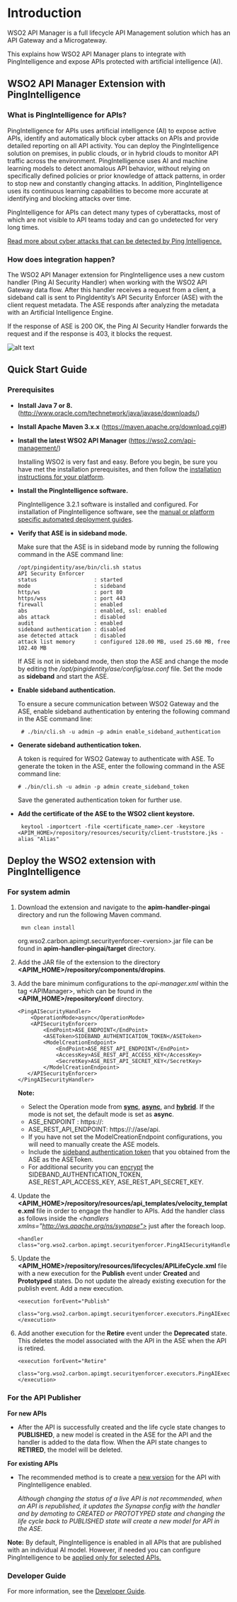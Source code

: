 # Introduction

WSO2 API Manager is a full lifecycle API Management solution which has an API Gateway and a Microgateway. 

This explains how WSO2 API Manager plans to integrate with PingIntelligence and expose APIs protected with 
artificial intelligence (AI).

## WSO2 API Manager Extension with PingIntelligence

### What is PingIntelligence for APIs?
PingIntelligence for APIs uses artificial intelligence (AI) to expose active APIs, identify and automatically block cyber attacks on APIs and provide detailed reporting on all API activity. You can deploy the PingIntelligence solution on premises, in public clouds, or in hybrid clouds to monitor API traffic across the environment. PingIntelligence uses AI and machine learning models to detect anomalous API behavior, without relying on specifically defined policies or prior knowledge of attack patterns, in order to stop new and constantly changing attacks. In addition, PingIntelligence uses its continuous learning capabilities to become more accurate at identifying and blocking attacks over time. 

PingIntelligence for APIs can detect many types of cyberattacks, most of which are not visible to API teams today and can go undetected for very long times. 

[Read more about cyber attacks that can be detected by Ping Intelligence.](https://github.com/wso2-extensions/apim-handler-pingai/blob/master/DEVELOPER_GUIDE.md#types-of-attacks-pingintelligence-protects-against)

### How does integration happen?
The WSO2 API Manager extension for PingIntelligence uses a new custom handler (Ping AI Security Handler) when working with the WSO2 API Gateway data flow. After this handler receives a request from a client, a sideband call is sent to PingIdentity’s API Security Enforcer (ASE) with the client request metadata. The ASE responds after analyzing the metadata with an Artificial Intelligence Engine. 

If the response of ASE is 200 OK, the Ping AI Security Handler forwards the request and if the response is 403, it blocks the request.

![alt text](https://raw.githubusercontent.com/wso2-extensions/apim-handler-pingai/master/images/architecture.png)

## Quick Start Guide

### Prerequisites

- **Install Java 7 or 8.** 
(http://www.oracle.com/technetwork/java/javase/downloads/)
    
- **Install Apache Maven 3.x.x**
 (https://maven.apache.org/download.cgi#)

- **Install the latest WSO2 API Manager**
(https://wso2.com/api-management/)

    Installing WSO2 is very fast and easy. Before you begin, be sure you have met the installation prerequisites, 
    and then follow the [installation instructions for your platform](https://docs.wso2.com/display/AM260/Installing+the+Product).

- **Install the PingIntelligence software.**

    PingIntelligence 3.2.1 software is installed and configured. For installation of PingIntelligence software, 
    see the [manual or platform specific automated deployment guides](https://support.pingidentity.com/s/pingintelligence-for-apis-help).
- **Verify that ASE is in sideband mode.**
  
  Make sure that the ASE is in sideband mode by running the following command in the ASE command line:
    ```
   /opt/pingidentity/ase/bin/cli.sh status
   API Security Enforcer
   status                  : started
   mode                    : sideband
   http/ws                 : port 80
   https/wss               : port 443
   firewall                : enabled
   abs                     : enabled, ssl: enabled
   abs attack              : disabled
   audit                   : enabled
   sideband authentication : disabled
   ase detected attack     : disabled
   attack list memory      : configured 128.00 MB, used 25.60 MB, free 102.40 MB
    ```  
    
    If ASE is not in sideband mode, then stop the ASE and change the mode by editing the 
    */opt/pingidentity/ase/config/ase.conf* file. Set the mode as **sideband** and start the ASE.

- **Enable sideband authentication.**
  
  To ensure a secure communication between WSO2 Gateway and the ASE, enable sideband authentication by entering the following 
  command in the ASE command line:
   ```
    # ./bin/cli.sh -u admin –p admin enable_sideband_authentication 
   ```
   
- **Generate sideband authentication token.**

   A token is required for WSO2 Gateway to authenticate with ASE. To generate the token in the ASE, enter the following 
   command in the ASE command line:
   ```
   # ./bin/cli.sh -u admin -p admin create_sideband_token
   ```
   Save the generated authentication token for further use.
   
- **Add the certificate of the ASE to the WSO2 client keystore.**
   ```
    keytool -importcert -file <certificate_name>.cer -keystore <APIM_HOME>/repository/resources/security/client-truststore.jks -alias "Alias"
   ```
## Deploy the WSO2 extension with PingIntelligence

### For system admin

1. Download the extension and navigate to the **apim-handler-pingai** directory and run the following Maven command.
   ```
    mvn clean install
     ```
    org.wso2.carbon.apimgt.securityenforcer-\<version>.jar file can be found in **apim-handler-pingai/target** directory. 

2. Add the JAR file of the extension to the directory **<APIM_HOME>/repository/components/dropins**. 

3. Add the bare minimum configurations to the *api-manager.xml* within the tag \<APIManager>, which can be found in the
**<APIM_HOME>/repository/conf** directory.

    ```
    <PingAISecurityHandler>
        <OperationMode>async</OperationMode>
        <APISecurityEnforcer>
            <EndPoint>ASE_ENDPOINT</EndPoint>
            <ASEToken>SIDEBAND_AUTHENTICATION_TOKEN</ASEToken>
            <ModelCreationEndpoint>
                <EndPoint>ASE_REST_API_ENDPOINT</EndPoint>
                <AccessKey>ASE_REST_API_ACCESS_KEY</AccessKey>
                <SecretKey>ASE_REST_API_SECRET_KEY</SecretKey>
            </ModelCreationEndpoint>
       </APISecurityEnforcer>
    </PingAISecurityHandler>
   ```
    **Note:**
    - Select the Operation mode from **[sync](https://github.com/wso2-extensions/apim-handler-pingai/blob/master/DEVELOPER_GUIDE.md#sync-mode)**,
    **[async](https://github.com/wso2-extensions/apim-handler-pingai/blob/master/DEVELOPER_GUIDE.md#async-mode)**, and 
    **[hybrid](https://github.com/wso2-extensions/apim-handler-pingai/blob/master/DEVELOPER_GUIDE.md#hybrid-mode)**.
    If the mode is not set, the default mode is set as **async**. 
    - ASE_ENDPOINT : https://<ase-host-machine-ip>:<data-port>
    - ASE_REST_API_ENDPOINT: https://<ase-host-machine-ip>:<management-port>/<REST-API-version>/ase/api.
    - If you have not set the ModelCreationEndpoint configurations, you will need to manually create the ASE models.
    - Include the [sideband authentication token](https://github.com/wso2-extensions/apim-handler-pingai/blob/master/DEVELOPER_GUIDE.md#prerequisites)
     that you obtained from the ASE as the ASEToken.
     - For additional security you can [encrypt](https://github.com/wso2-extensions/apim-handler-pingai/blob/master/DEVELOPER_GUIDE.md#encrypting-passwords-with-cipher-tool) the SIDEBAND_AUTHENTICATION_TOKEN, ASE_REST_API_ACCESS_KEY, ASE_REST_API_SECRET_KEY.   

4. Update the **<APIM_HOME>/repository/resources/api_templates/velocity_template.xml** file in order to engage the handler to APIs. Add the handler class as follows inside the 
   *\<handlers xmlns="http://ws.apache.org/ns/synapse">* just after the foreach loop.
   ```
   <handler class="org.wso2.carbon.apimgt.securityenforcer.PingAISecurityHandler"/> 
   ```
  
5. Update the **<APIM_HOME>/repository/resources/lifecycles/APILifeCycle.xml** file with a new execution for the **Publish** event under **Created** and **Prototyped** states. 
Do not update the already existing execution for the publish event. Add a new execution.
    ```
    <execution forEvent="Publish" 
        class="org.wso2.carbon.apimgt.securityenforcer.executors.PingAIExecutor">
    </execution>
    ```
 
6. Add another execution for the **Retire** event under the **Deprecated** state.
   This deletes the model associated with the API in the ASE when the API is retired.
    ```
    <execution forEvent="Retire" 
        class="org.wso2.carbon.apimgt.securityenforcer.executors.PingAIExecutor">
    </execution>
    ```
     
### For the API Publisher

**For new APIs**

- After the API is successfully created and the life cycle state changes to **PUBLISHED**,
 a new model is created in the ASE for the API and the handler is added to the data flow. 
 When the API state changes to **RETIRED**, the model will be deleted.

**For existing APIs**

- The recommended method is to create a [new version](https://docs.wso2.com/display/AM260/Quick+Start+Guide#QuickStartGuide-VersioningtheAPI) 
for the API with PingIntelligence enabled.

    *Although changing the status of a live API is not recommended, when an API is republished, it updates the Synapse config with the handler and 
    by demoting to CREATED or PROTOTYPED state and changing the life cycle back to PUBLISHED state 
   will create a new model for API in the ASE.*


**Note:**
By default, PingIntelligence is enabled in all APIs that are published with an individual AI model. 
However, if needed you can configure PingIntelligence to be [applied only for selected APIs.](https://github.com/wso2-extensions/apim-handler-pingai/blob/master/DEVELOPER_GUIDE.md#add-the-policy-only-for-selected-apis)


### Developer Guide

For more information, see the [Developer Guide](https://github.com/wso2-extensions/apim-handler-pingai/blob/master/DEVELOPER_GUIDE.md).

